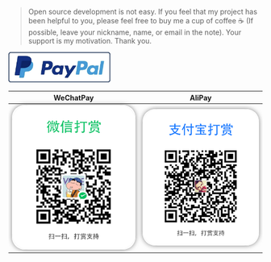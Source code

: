 > Open source development is not easy. If you feel that my project has been helpful to you, please feel free to buy me a cup of coffee ☕ (If possible, leave your nickname, name, or email in the note). Your support is my motivation. Thank you.

<a href="https://www.paypal.me/hslrs">
<img height="60" src="./images/donate/paypal.png" target="_blank"></img> 
</a>

|  WeChatPay | AliPay  |
| ------------ | ------------ |
| <img style="max-height:400px;box-shadow: 0 0 10px rgba(0,0,0,0.5);border-radius: 25px;" src="./images/donate/weixin.png"></img> |  <img style="max-height:400px;box-shadow: 0 0 10px rgba(0,0,0,0.5);border-radius: 25px;" src="./images/donate/alipay.png"></img> |